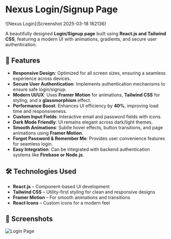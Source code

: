 # Nexus Login/Signup Page

![Nexus Login](Screenshot 2025-03-18 162136)

A beautifully designed **Login/Signup page** built using **React.js and Tailwind CSS**, featuring a modern UI with animations, gradients, and secure user authentication.

## 🚀 Features

- **Responsive Design**: Optimized for all screen sizes, ensuring a seamless experience across devices.
- **Secure User Authentication**: Implements authentication mechanisms to ensure safe login/signup.
- **Modern UI/UX**: Uses **Framer Motion** for animations, **Tailwind CSS** for styling, and a **glassmorphism** effect.
- **Performance Boost**: Enhances UI efficiency by **40%**, improving load time and responsiveness.
- **Custom Input Fields**: Interactive email and password fields with icons.
- **Dark Mode Friendly**: UI remains elegant across dark/light themes.
- **Smooth Animations**: Subtle hover effects, button transitions, and page animations using **Framer Motion**.
- **Forgot Password & Remember Me**: Provides user convenience features for seamless login.
- **Easy Integration**: Can be integrated with backend authentication systems like **Firebase or Node.js**.

## 🛠️ Technologies Used

- **React.js** – Component-based UI development
- **Tailwind CSS** – Utility-first styling for clean and responsive designs
- **Framer Motion** – For smooth animations and transitions
- **React Icons** – Custom icons for a modern feel

## 📸 Screenshots

![Login Page](image.png)

